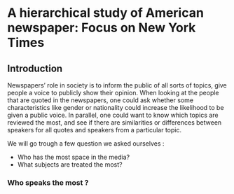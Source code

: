 <script src="https://cdn.plot.ly/plotly-2.6.3.min.js"></script>
# A hierarchical study of American newspaper: Focus on New York Times

## Introduction

Newspapers’ role in society is to inform the public of all sorts of topics, give people a voice to publicly show their opinion. When looking at the people that are quoted in the newspapers, one could ask whether some characteristics like gender or nationality could increase the likelihood to be given a public voice. In parallel, one could  want to know which topics are reviewed the most, and see if there are similarities or differences between speakers for all quotes and speakers from a particular topic. 

We will go trough a few question we asked ourselves : 
- Who has the most space in the media? 
- What subjects are treated the most? 

### Who speaks the most ? 
<div markdown="0">
    <div id="1">
    </div>
    <style>
    
@property --num {
  syntax: "<integer>";
  initial-value: 0;
  inherits: false;
}

div#1 {
  animation: counter 5s infinite alternate ease-in-out;
  counter-reset: num var(--num);
  font: 800 40px system-ui;
  padding: 2rem;
}
div#1::after {
  content: counter(num)+"%";
}

@keyframes counter {
  from {
    --num: 0;
  }
  to {
    --num: 100;
  }
}
    </style
</div>
    
Behind this, we found out that a lot of speakers a not americans : 

{% include_relative base__nationality_counting.html %}

Gender equality is still not there.        
{% include_relative base__gender_counting.html %}


{% include_relative base_occupation_counting.html %}

## Let's concentrate on economics topics : 
We've started by manully selecting some words related to economics.
{% include_relative wordcloud.html %}
We could then automatically select economic topics among the BERTopic generated ones and finally have XXX quotes characterised as "related to economics".
      
 
{% include_relative in_eco_topic_nationality_counting.html %}

{% include_relative in_eco_topics_gender_counting.html %}
 Gender inequality is very high in this fields !

 
{% include_relative in_eco_topics_occupation_counting.html %}
        
### Does it impact Economics ? 

{% include_relative dowjones1.html %}

        #### mettre barplot topic
The above barplot shows the distribution over the 20 first topics that were given by our BERTopic model. We see that the relationship between the USA and Russia takes up a lot of space in the New York Times. In second place, we find China and it capital. These two first topics dominate all others by far. It looks like New York Times is fond of ambiguous international relationships... Now look how impressive BERTopic is at clustering the other topics!
        
    Our next analysis consists in zooming into the domain of economics and trying to infer common variation between the quotation frequency and the Dow Jones Index which is the oldest price-weighted measurement stock market index in the United States. Feel free to zoom into the plot by selecting a window. It’s obvious that the year 2017 was very rich in economic quotes and it seems related to a massive increase of the Dow Jones. The reasons for this increase are beyond the scope of this study but could be interesting to investigate.
{% include_relative dowjones_vs_quotes_2015-01-01-2020-04-16_.html %}
    
